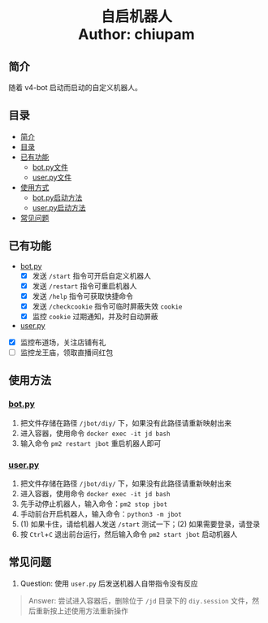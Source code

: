 <h1 align="center">
  自启机器人
  <br>
  Author: chiupam
</h1>

## 简介
随着 v4-bot 启动而启动的自定义机器人。
## 目录
- [简介](#简介)
- [目录](#目录)
- [已有功能](#已有功能)
  - [bot.py文件](#bot.py)
  - [user.py文件](#user.py)
- [使用方式](#使用方式)
  - [bot.py启动方法](#bot.py)
  - [user.py启动方法](#user.py)
- [常见问题](#常见问题)
## 已有功能
- [bot.py](https://github.com/chiupam/JD_Diy/blob/main/jbot/bot.py)
  - [x] 发送 `/start` 指令可开启自定义机器人
  - [x] 发送 `/restart` 指令可重启机器人
  - [x] 发送 `/help` 指令可获取快捷命令
  - [x] 发送 `/checkcookie` 指令可临时屏蔽失效 `cookie`
  - [x] 监控 `cookie` 过期通知，并及时自动屏蔽
 - [user.py](https://github.com/chiupam/JD_Diy/blob/main/jbot/user.py)
  - [x] 监控布道场，关注店铺有礼
  - [ ] 监控龙王庙，领取直播间红包
## 使用方法
### [bot.py](https://github.com/chiupam/JD_Diy/blob/main/jbot/bot.py)
1. 把文件存储在路径 `/jbot/diy/` 下，如果没有此路径请重新映射出来
2. 进入容器，使用命令 `docker exec -it jd bash`
3. 输入命令 `pm2 restart jbot` 重启机器人即可
### [user.py](https://github.com/chiupam/JD_Diy/blob/main/jbot/user.py)
1. 把文件存储在路径 `/jbot/diy/` 下，如果没有此路径请重新映射出来
2. 进入容器，使用命令 `docker exec -it jd bash`
3. 先手动停止机器人，输入命令：`pm2 stop jbot`
4. 手动前台开启机器人，输入命令：`python3 -m jbot`
5. (1) 如果卡住，请给机器人发送 `/start` 测试一下；(2) 如果需要登录，请登录
6. 按 `Ctrl`+`C` 退出前台运行，然后输入命令 `pm2 start jbot` 启动机器人
## 常见问题
1. Question: 使用 `user.py` 后发送机器人自带指令没有反应
> Answer: 尝试进入容器后，删除位于 `/jd` 目录下的 `diy.session` 文件，然后重新按上述使用方法重新操作
